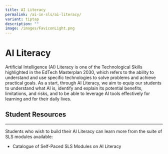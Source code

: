 ```yaml
---
title: AI Literacy
permalink: /ai-in-sls/ai-literacy/
variant: tiptap
description: ""
image: /images/FaviconLight.png
---
```

<h1>AI Literacy</h1>
<p>Artificial Intelligence (AI) Literacy is one of the Technological Skills
highlighted in the EdTech Masterplan 2030, which refers to the ability
to understand and use specific technologies to solve problems and achieve
practical goals. As a start, through AI Literacy, we aim to equip our students
to understand what AI is, identify and explain its potential benefits,
limitations, and risks, and to be able to leverage AI tools effectively
for learning and for their daily lives.</p>
<h2>Student Resources</h2>
<hr>
<p>Students who wish to build their AI Literacy can learn more from the suite
of SLS modules available:</p>
<ul data-tight="true" class="tight">
<li>
<p>Catalogue of Self-Paced SLS Modules on AI Literacy</p>
</li>
</ul>
<p></p>